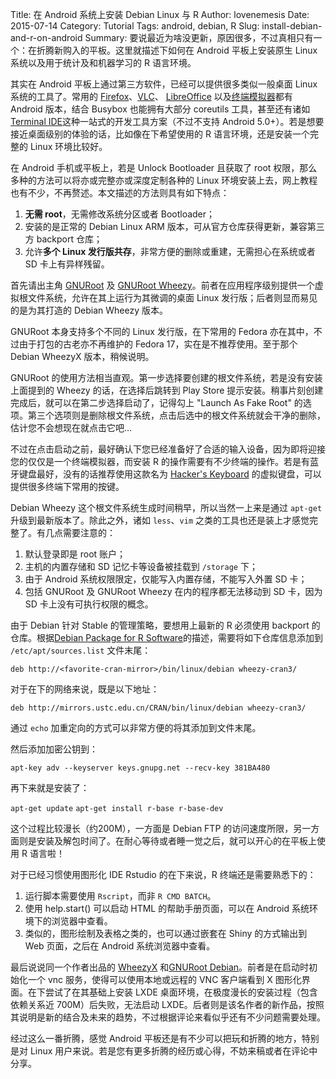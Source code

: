 Title: 在 Android 系统上安装 Debian Linux 与 R
Author: lovenemesis
Date: 2015-07-14
Category: Tutorial
Tags: android, debian, R
Slug: install-debian-and-r-on-android
Summary: 要说最近为啥没更新，原因很多，不过真相只有一个：在折腾新购入的平板。这里就描述下如何在 Android 平板上安装原生 Linux 系统以及用于统计及和机器学习的 R 语言环境。

其实在 Android 平板上通过第三方软件，已经可以提供很多类似一般桌面 Linux 系统的工具了。常用的 [Firefox](https://play.google.com/store/apps/details?id=org.mozilla.firefox&hl=en)、[VLC](https://play.google.com/store/apps/details?id=org.videolan.vlc&hl=en)、 [LibreOffice](https://play.google.com/store/apps/details?id=org.documentfoundation.libreoffice&hl=en) 以及[终端模拟器](https://play.google.com/store/apps/details?id=jackpal.androidterm&hl=en)都有 Android 版本，结合 Busybox 也能拥有大部分 coreutils 工具，甚至还有诸如 [Terminal IDE](https://play.google.com/store/apps/details?id=com.spartacusrex.spartacuside&hl=en)这种一站式的开发工具方案（不过不支持 Android 5.0+）。若是想要接近桌面级别的体验的话，比如像在下希望使用的 R 语言环境，还是安装一个完整的 Linux 环境比较好。

在 Android 手机或平板上，若是 Unlock Bootloader 且获取了 root 权限，那么多种的方法可以将亦或完整亦或深度定制各种的 Linux 环境安装上去，网上教程也有不少，不再赘述。本文描述的方法则具有如下特点：

1. **无需 root**，无需修改系统分区或者 Bootloader；
2. 安装的是正常的 Debian Linux ARM 版本，可从官方仓库获得更新，兼容第三方 backport 仓库；
3. 允许**多个 Linux 发行版共存**，非常方便的删除或重建，无需担心在系统或者 SD 卡上有异样残留。 

首先请出主角 [GNURoot](https://play.google.com/store/apps/details?id=champion.gnuroot&hl=en) 及 [GNURoot Wheezy](https://play.google.com/store/apps/details?id=champion.gnuroot.wheezy&hl=en)。前者在应用程序级别提供一个虚拟根文件系统，允许在其上运行为其微调的桌面 Linux 发行版；后者则显而易见的是为其打造的 Debian Wheezy 版本。

GNURoot 本身支持多个不同的 Linux 发行版，在下常用的 Fedora 亦在其中，不过由于打包的古老亦不再维护的 Fedora 17，实在是不推荐使用。至于那个 Debian WheezyX 版本，稍候说明。

GNURoot 的使用方法相当直观。第一步选择要创建的根文件系统，若是没有安装上面提到的 Wheezy 的话，在选择后跳转到 Play Store 提示安装。稍事片刻创建完成后，就可以在第二步选择启动了，记得勾上 "Launch As Fake Root" 的选项。第三个选项则是删除根文件系统，点击后选中的根文件系统就会干净的删除，估计您不会想现在就点击它吧…

不过在点击启动之前，最好确认下您已经准备好了合适的输入设备，因为即将迎接您的仅仅是一个终端模拟器，而安装 R 的操作需要有不少终端的操作。若是有蓝牙键盘最好，没有的话推荐使用这款名为 [Hacker's Keyboard](https://play.google.com/store/apps/details?id=org.pocketworkstation.pckeyboard&hl=en) 的虚拟键盘，可以提供很多终端下常用的按键。

Debian Wheezy 这个根文件系统生成时间稍早，所以当然一上来是通过 `apt-get` 升级到最新版本了。除此之外，诸如 `less`、`vim` 之类的工具也还是装上才感觉完整了。有几点需要注意的：

1. 默认登录即是 root 账户；
2. 主机的内置存储和 SD 记忆卡等设备被挂载到 `/storage` 下；
3. 由于 Android 系统权限限定，仅能写入内置存储，不能写入外置 SD 卡；
4. 包括 GNURoot 及 GNURoot Wheezy 在内的程序都无法移动到 SD 卡，因为 SD 卡上没有可执行权限的概念。

由于 Debian 针对 Stable 的管理策略，要想用上最新的 R 必须使用 backport 的仓库。根据[Debian Package for R Software](https://mirrors.ustc.edu.cn/CRAN/bin/linux/debian/README.html#debian_wheezy_oldstable)的描述，需要将如下仓库信息添加到 `/etc/apt/sources.list` 文件末尾：

`deb http://<favorite-cran-mirror>/bin/linux/debian wheezy-cran3/`

对于在下的网络来说，既是以下地址：

`deb http://mirrors.ustc.edu.cn/CRAN/bin/linux/debian wheezy-cran3/`

通过 `echo` 加重定向的方式可以非常方便的将其添加到文件末尾。

然后添加加密公钥到：

`apt-key adv --keyserver keys.gnupg.net --recv-key 381BA480`

再下来就是安装了：

`apt-get update`
`apt-get install r-base r-base-dev`

这个过程比较漫长（约200M），一方面是 Debian FTP 的访问速度所限，另一方面则是安装及解包时间了。在耐心等待或者睡一觉之后，就可以开心的在平板上使用 R 语言啦！

对于已经习惯使用图形化 IDE Rstudio 的在下来说，R 终端还是需要熟悉下的：

1. 运行脚本需要使用 `Rscript`，而非 `R CMD BATCH`。
2. 使用 help.start() 可以启动 HTML 的帮助手册页面，可以在 Android 系统环境下的浏览器中查看。
3. 类似的，图形绘制及表格之类的，也可以通过嵌套在 Shiny 的方式输出到 Web 页面，之后在 Android 系统浏览器中查看。

最后说说同一个作者出品的 [WheezyX](https://play.google.com/store/apps/details?id=champion.gnuroot.wheezyx) 和[GNURoot Debian](https://play.google.com/store/apps/details?id=com.gnuroot.debian)。前者是在启动时初始化一个 vnc 服务，使得可以使用本地或远程的 VNC 客户端看到 X 图形化界面。在下尝试了在其基础上安装 LXDE 桌面环境，在极度漫长的安装过程（包含依赖关系近 700M）后失败，无法启动 LXDE。后者则是该名作者的新作品，按照其说明是新的结合及未来的趋势，不过根据评论来看似乎还有不少问题需要处理。

经过这么一番折腾，感觉 Android 平板还是有不少可以把玩和折腾的地方，特别是对 Linux 用户来说。若是您有更多折腾的经历或心得，不妨来稿或者在评论中分享。